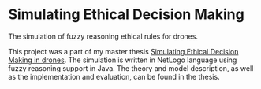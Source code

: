 # Simulating Ethical Decision Making
The simulation of fuzzy reasoning ethical rules for drones.

This project was a part of my master thesis [Simulating Ethical Decision Making in drones](https://www.researchgate.net/publication/346471745_Simulating_Ethical_Decision-Making_-_An_Illustration_to_delivery_drones). The simulation is written in NetLogo language using fuzzy reasoning support in Java. The theory and model description, as well as the implementation and evaluation, can be found in the thesis.
